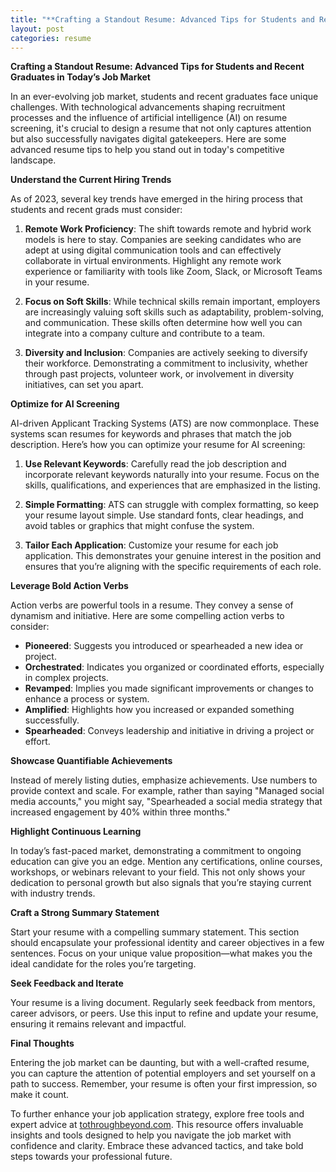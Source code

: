 ```yaml
---
title: "**Crafting a Standout Resume: Advanced Tips for Students and Recent Graduates in Today’s Job Market**"
layout: post
categories: resume
---
```


**Crafting a Standout Resume: Advanced Tips for Students and Recent Graduates in Today’s Job Market**

In an ever-evolving job market, students and recent graduates face unique challenges. With technological advancements shaping recruitment processes and the influence of artificial intelligence (AI) on resume screening, it's crucial to design a resume that not only captures attention but also successfully navigates digital gatekeepers. Here are some advanced resume tips to help you stand out in today's competitive landscape.

**Understand the Current Hiring Trends**

As of 2023, several key trends have emerged in the hiring process that students and recent grads must consider:

1. **Remote Work Proficiency**: The shift towards remote and hybrid work models is here to stay. Companies are seeking candidates who are adept at using digital communication tools and can effectively collaborate in virtual environments. Highlight any remote work experience or familiarity with tools like Zoom, Slack, or Microsoft Teams in your resume.

2. **Focus on Soft Skills**: While technical skills remain important, employers are increasingly valuing soft skills such as adaptability, problem-solving, and communication. These skills often determine how well you can integrate into a company culture and contribute to a team.

3. **Diversity and Inclusion**: Companies are actively seeking to diversify their workforce. Demonstrating a commitment to inclusivity, whether through past projects, volunteer work, or involvement in diversity initiatives, can set you apart.

**Optimize for AI Screening**

AI-driven Applicant Tracking Systems (ATS) are now commonplace. These systems scan resumes for keywords and phrases that match the job description. Here’s how you can optimize your resume for AI screening:

1. **Use Relevant Keywords**: Carefully read the job description and incorporate relevant keywords naturally into your resume. Focus on the skills, qualifications, and experiences that are emphasized in the listing.

2. **Simple Formatting**: ATS can struggle with complex formatting, so keep your resume layout simple. Use standard fonts, clear headings, and avoid tables or graphics that might confuse the system.

3. **Tailor Each Application**: Customize your resume for each job application. This demonstrates your genuine interest in the position and ensures that you’re aligning with the specific requirements of each role.

**Leverage Bold Action Verbs**

Action verbs are powerful tools in a resume. They convey a sense of dynamism and initiative. Here are some compelling action verbs to consider:

- **Pioneered**: Suggests you introduced or spearheaded a new idea or project.
- **Orchestrated**: Indicates you organized or coordinated efforts, especially in complex projects.
- **Revamped**: Implies you made significant improvements or changes to enhance a process or system.
- **Amplified**: Highlights how you increased or expanded something successfully.
- **Spearheaded**: Conveys leadership and initiative in driving a project or effort.

**Showcase Quantifiable Achievements**

Instead of merely listing duties, emphasize achievements. Use numbers to provide context and scale. For example, rather than saying "Managed social media accounts," you might say, "Spearheaded a social media strategy that increased engagement by 40% within three months."

**Highlight Continuous Learning**

In today’s fast-paced market, demonstrating a commitment to ongoing education can give you an edge. Mention any certifications, online courses, workshops, or webinars relevant to your field. This not only shows your dedication to personal growth but also signals that you’re staying current with industry trends.

**Craft a Strong Summary Statement**

Start your resume with a compelling summary statement. This section should encapsulate your professional identity and career objectives in a few sentences. Focus on your unique value proposition—what makes you the ideal candidate for the roles you’re targeting.

**Seek Feedback and Iterate**

Your resume is a living document. Regularly seek feedback from mentors, career advisors, or peers. Use this input to refine and update your resume, ensuring it remains relevant and impactful.

**Final Thoughts**

Entering the job market can be daunting, but with a well-crafted resume, you can capture the attention of potential employers and set yourself on a path to success. Remember, your resume is often your first impression, so make it count.

To further enhance your job application strategy, explore free tools and expert advice at [tothroughbeyond.com](http://tothroughbeyond.com). This resource offers invaluable insights and tools designed to help you navigate the job market with confidence and clarity. Embrace these advanced tactics, and take bold steps towards your professional future.